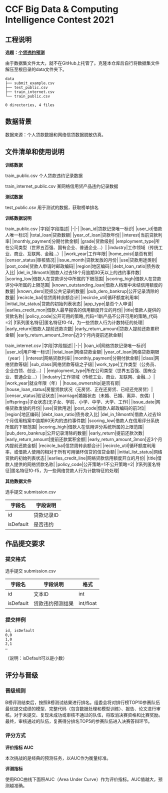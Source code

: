 # CCF Big Data & Computing Intelligence Contest 2021

## 工程说明

**选题：[个贷违约预测](https://www.datafountain.cn/competitions/530)**

由于数据集文件太大，就不在GitHub上托管了。克隆本仓库后自行将数据集文件解压至根目录的data文件夹下。

```
data
├── submit_example.csv
├── test_public.csv
├── train_internet.csv
└── train_public.csv

0 directories, 4 files
```
## 数据背景

数据来源：个人贷款数据和网络信贷数据脱敏仿真。

## 文件清单和使用说明

**训练数据**

train_public.csv 个人贷款违约记录数据

train_internet_public.csv 某网络信用贷产品违约记录数据

**测试数据**

test_public.csv 用于测试的数据，获取榜单排名

**训练数据说明**

train_public.csv
|字段|字段描述|
|-|-|
|loan_id|贷款记录唯一标识|
|user_id|借款人唯一标识|
|total_loan|贷款数额|
|year_of_loan|贷款年份|
|interest|当前贷款利率|
|monthly_payment|分期付款金额|
|grade|贷款级别|
|employment_type|所在公司类型（世界五百强、国有企业、普通企业…）|
|industry|工作领域（传统工业、商业、互联网、金融…）|
|work_year|工作年限|
|home_exist|是否有房|
|censor_status|审核情况|
|issue_month|贷款发放的月份|
|use|贷款用途类别|
|post_code|贷款人申请时邮政编码|
|region|地区编码|
|debt_loan_ratio|债务收入比|
|del_in_18month|借款人过去18个月逾期30天以上的违约事件数|
|scoring_low|借款人在贷款评分中所属的下限范围|
|scoring_high|借款人在贷款评分中所属的上限范围|
|known_outstanding_loan|借款人档案中未结信用额度的数量|
|known_dero|贬损公共记录的数量|
|pub_dero_bankrup|公开记录清除的数量|
|recircle_bal|信贷周转余额合计|
|recircle_util|循环额度利用率|
|initial_list_status|贷款的初始列表状态|
|app_type|是否个人申请|
|earlies_credit_mon|借款人最早报告的信用额度开立的月份|
|title|借款人提供的贷款名称|
|policy_code|公开可用的策略_代码=1新产品不公开可用的策略_代码=2|
|f系列匿名特征|匿名特征f0-f4，为一些贷款人行为计数特征的处理|
|early_return|借款人提前还款次数|
|early_return_amount|贷款人提前还款累积金额|
|early_return_amount_3mon|近3个月内提前还款金额|

train_internet.csv
|字段|字段描述|
|-|-|
|loan_id|网络贷款记录唯一标识|
|user_id|用户唯一标识|
|total_loan|网络贷款金额|
|year_of_loan|网络贷款期限（year）|
|interest|网络贷款利率|
|monthly_payment|分期付款金额|
|class|网络贷款等级|
|sub_class|网络贷款等级之子级|
|work_type|工作类型（公务员、企业白领、创业…）|
|employment_type|所在公司类型（世界五百强、国有企业、普通企业…）|
|industry|工作领域（传统工业、商业、互联网、金融…）|
|work_year|就业年限（年）|
|house_ownership|是否有房|
|house_loan_status|房屋贷款状况（无房贷、正在还房贷、已经还完房贷）|
|censor_status|验证状态|
|marriage|婚姻状态（未婚、已婚、离异、丧偶）|
|offsprings|子女状态(无子女、学前、小学、中学、大学、工作)|
|issue_date|网络贷款发放的月份|
|use|贷款用途|
|post_code|借款人邮政编码的前3位|
|region|地区编码|
|debt_loan_ratio|债务收入比|
|del_in_18month|借款人过去18个月信用档案中逾期60天内的违约事件数|
|scoring_low|借款人在信用评分系统所属的下限范围|
|scoring_high|借款人在信用评分系统所属的上限范围|
|pub_dero_bankrup|公开记录清除的数量|
|early_return|提前还款次数|
|early_return_amount|提前还款累积金额|
|early_return_amount_3mon|近3个月内提前还款金额|
|recircle_bal|信贷周转余额合计|
|recircle_util|循环额度利用率，或借款人使用的相对于所有可用循环信贷的信贷金额|
|initial_list_status|网络贷款的初始列表状态|
|earlies_credit_line|网络贷款信用额度开立的月份|
|title|借款人提供的网络贷款名称|
|policy_code|公开策略=1不公开策略=2|
|f系列匿名特征|匿名特征f0-f5，为一些网络贷款人行为计数特征的处理|

**其他数据文件**

选手提交 submission.csv

|字段名|字段说明|
|-|-|
|id|贷款记录ID|
|isDefault|是否违约|

## 作品提交要求	

### 提交格式

选手提交 submission.csv

|字段名|字段说明|格式|
|-|-|-|
|id|文本ID|int|
|isDefault|贷款违约预测结果|int/float|

### 提交样例

```
id, isDefault
0,0
1,0
2,1
…
```

（说明：isDefault可以是小数）

## 评分与晋级

### 晋级规则

B榜评测结束后，按照B榜测试结果进行排名。组委会将对排行榜TOP10参赛队伍最优提交成绩的模型、完整代码（包含数据处理和模型训练）、报告、论文进行审核。对于未提交、复现未成功或审核不通过的队伍，将取消决赛资格和比赛奖励。最终，审核通过的队伍，复赛得分排名TOP5的参赛队伍进入决赛答辩环节。

### 评分方式
**评价指标 AUC**

本次挑战的是经典的预测任务，以AUC作为衡量标准。

**评测指标**

使用ROC曲线下面积AUC（Area Under Curve）作为评价指标。AUC值越大，预测越准确。
